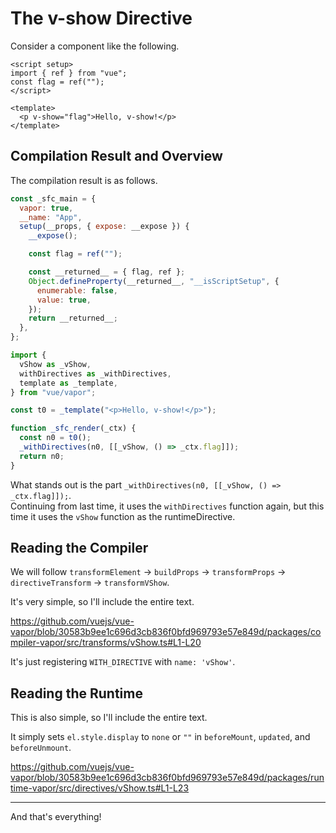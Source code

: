 # The v-show Directive

Consider a component like the following.

```vue
<script setup>
import { ref } from "vue";
const flag = ref("");
</script>

<template>
  <p v-show="flag">Hello, v-show!</p>
</template>
```

## Compilation Result and Overview

The compilation result is as follows.

```js
const _sfc_main = {
  vapor: true,
  __name: "App",
  setup(__props, { expose: __expose }) {
    __expose();

    const flag = ref("");

    const __returned__ = { flag, ref };
    Object.defineProperty(__returned__, "__isScriptSetup", {
      enumerable: false,
      value: true,
    });
    return __returned__;
  },
};

import {
  vShow as _vShow,
  withDirectives as _withDirectives,
  template as _template,
} from "vue/vapor";

const t0 = _template("<p>Hello, v-show!</p>");

function _sfc_render(_ctx) {
  const n0 = t0();
  _withDirectives(n0, [[_vShow, () => _ctx.flag]]);
  return n0;
}
```

What stands out is the part `_withDirectives(n0, [[_vShow, () => _ctx.flag]]);`.\
Continuing from last time, it uses the `withDirectives` function again, but this time it uses the `vShow` function as the runtimeDirective.

## Reading the Compiler

We will follow `transformElement` -> `buildProps` -> `transformProps` -> `directiveTransform` -> `transformVShow`.

It's very simple, so I'll include the entire text.

https://github.com/vuejs/vue-vapor/blob/30583b9ee1c696d3cb836f0bfd969793e57e849d/packages/compiler-vapor/src/transforms/vShow.ts#L1-L20

It's just registering `WITH_DIRECTIVE` with `name: 'vShow'`.

## Reading the Runtime

This is also simple, so I'll include the entire text.

It simply sets `el.style.display` to `none` or `""` in `beforeMount`, `updated`, and `beforeUnmount`.

https://github.com/vuejs/vue-vapor/blob/30583b9ee1c696d3cb836f0bfd969793e57e849d/packages/runtime-vapor/src/directives/vShow.ts#L1-L23

---

And that's everything!
